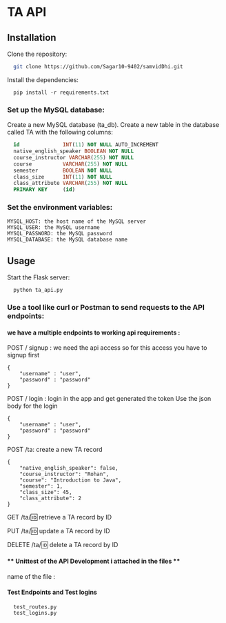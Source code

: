 
#  TA API

## Installation


Clone the repository:
```bash
  git clone https://github.com/Sagar10-9402/samvidDhi.git  
```
  
Install the dependencies:

```
  pip install -r requirements.txt

```

### Set up the MySQL database:

Create a new MySQL database (ta_db).
Create a new table in the database called TA with the following columns:

```SQL 
  id              INT(11) NOT NULL AUTO_INCREMENT
  native_english_speaker BOOLEAN NOT NULL
  course_instructor VARCHAR(255) NOT NULL
  course          VARCHAR(255) NOT NULL
  semester        BOOLEAN NOT NULL
  class_size      INT(11) NOT NULL
  class_attribute VARCHAR(255) NOT NULL
  PRIMARY KEY     (id)

```

### Set the environment variables:

```JWT_SECRET_KEY: the secret key for JWT token generation and verification
MYSQL_HOST: the host name of the MySQL server
MYSQL_USER: the MySQL username
MYSQL_PASSWORD: the MySQL password
MYSQL_DATABASE: the MySQL database name 
```


## Usage

Start the Flask server:

``` 
  python ta_api.py
```


### Use a tool like curl or Postman to send requests to the API endpoints:
#### we have a multiple endpoints to working api requirements : 

POST / signup : we need the api access so for this access you have to signup first 
```
{
    "username" : "user",
    "password" : "password"
}
```

POST /  login : login in the app and get generated the token
Use the json body for the login 
```
{
    "username" : "user",
    "password" : "password"
}
```

POST /ta: create a new TA record
```
{        
    "native_english_speaker": false,
    "course_instructor": "Rohan",
    "course": "Introduction to Java",
    "semester": 1,
    "class_size": 45,
    "class_attribute": 2
}

```

GET /ta/:id: retrieve a TA record by ID

PUT /ta/:id: update a TA record by ID

DELETE /ta/:id: delete a TA record by ID




#### ** Unittest of the API Development  i attached in the files **

name of the file :
#### Test Endpoints and Test logins 

``` 
  test_routes.py 
  test_logins.py 
```  





